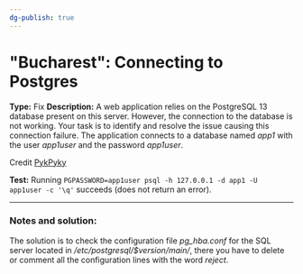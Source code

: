```yaml
---
dg-publish: true
---
```


# "Bucharest": Connecting to Postgres
**Type:** Fix
**Description:** A web application relies on the PostgreSQL 13 database present on this server. However, the connection to the database is not working. Your task is to identify and resolve the issue causing this connection failure. The application connects to a database named _app1_ with the user _app1user_ and the password _app1user_.  
  
Credit [PykPyky](https://twitter.com/PykPyky)

**Test:** Running `PGPASSWORD=app1user psql -h 127.0.0.1 -d app1 -U app1user -c '\q'` succeeds (does not return an error).

---
### Notes and solution:

The solution is to check the configuration file _pg_hba.conf_ for the SQL server located in _/etc/postgresql/$version/main/_, there you have to delete or comment all the configuration lines with the word _reject_.
